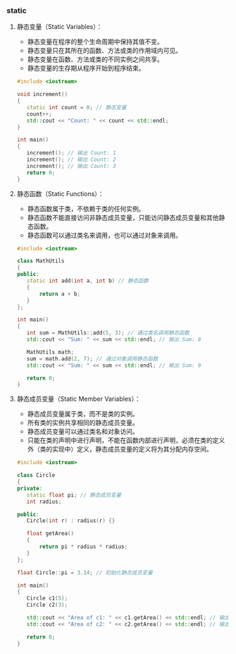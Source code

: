 ### static

1. 静态变量（Static Variables）：

   - 静态变量在程序的整个生命周期中保持其值不变。
   - 静态变量只在其所在的函数、方法或类的作用域内可见。
   - 静态变量在函数、方法或类的不同实例之间共享。
   - 静态变量的生存期从程序开始到程序结束。

   ```cpp
   #include <iostream>
   
   void increment()
   {
      static int count = 0; // 静态变量
      count++;
      std::cout << "Count: " << count << std::endl;
   }
   
   int main()
   {
      increment(); // 输出 Count: 1
      increment(); // 输出 Count: 2
      increment(); // 输出 Count: 3
      return 0;
   }
   ```

2. 静态函数（Static Functions）：

   - 静态函数属于类，不依赖于类的任何实例。
   - 静态函数不能直接访问非静态成员变量，只能访问静态成员变量和其他静态函数。
   - 静态函数可以通过类名来调用，也可以通过对象来调用。

   ```cpp
   #include <iostream>
   
   class MathUtils
   {
   public:
      static int add(int a, int b) // 静态函数
      {
          return a + b;
      }
   };
   
   int main()
   {
      int sum = MathUtils::add(5, 3); // 通过类名调用静态函数
      std::cout << "Sum: " << sum << std::endl; // 输出 Sum: 8
   
      MathUtils math;
      sum = math.add(2, 7); // 通过对象调用静态函数
      std::cout << "Sum: " << sum << std::endl; // 输出 Sum: 9
   
      return 0;
   }
   ```

3. 静态成员变量（Static Member Variables）：

   - 静态成员变量属于类，而不是类的实例。
   - 所有类的实例共享相同的静态成员变量。
   - 静态成员变量可以通过类名和对象访问。
   - 只能在类的声明中进行声明，不能在函数内部进行声明，必须在类的定义外（类的实现中）定义，静态成员变量的定义将为其分配内存空间。

   ```cpp
   #include <iostream>
   
   class Circle
   {
   private:
      static float pi; // 静态成员变量
      int radius;
   
   public:
      Circle(int r) : radius(r) {}
   
      float getArea()
      {
          return pi * radius * radius;
      }
   };
   
   float Circle::pi = 3.14; // 初始化静态成员变量
   
   int main()
   {
      Circle c1(5);
      Circle c2(3);
   
      std::cout << "Area of c1: " << c1.getArea() << std::endl; // 输出 Area of c1: 78.5
      std::cout << "Area of c2: " << c2.getArea() << std::endl; // 输出 Area of c2: 28.26
   
      return 0;
   }
   ```

   